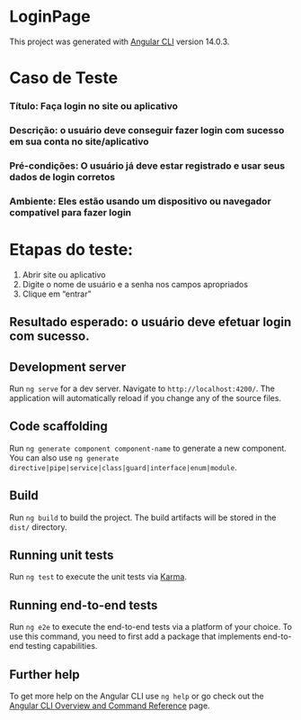 # LoginPage

This project was generated with [Angular CLI](https://github.com/angular/angular-cli) version 14.0.3.

# Caso de Teste
### Título: Faça login no site ou aplicativo

### Descrição: o usuário deve conseguir fazer login com sucesso em sua conta no site/aplicativo

### Pré-condições: O usuário já deve estar registrado e usar seus dados de login corretos

### Ambiente: Eles estão usando um dispositivo ou navegador compatível para fazer login

# Etapas do teste:

1. Abrir site ou aplicativo
2. Digite o nome de usuário e a senha nos campos apropriados
3. Clique em “entrar”

## Resultado esperado: o usuário deve efetuar login com sucesso.

## Development server

Run `ng serve` for a dev server. Navigate to `http://localhost:4200/`. The application will automatically reload if you change any of the source files.

## Code scaffolding

Run `ng generate component component-name` to generate a new component. You can also use `ng generate directive|pipe|service|class|guard|interface|enum|module`.

## Build

Run `ng build` to build the project. The build artifacts will be stored in the `dist/` directory.

## Running unit tests

Run `ng test` to execute the unit tests via [Karma](https://karma-runner.github.io).

## Running end-to-end tests

Run `ng e2e` to execute the end-to-end tests via a platform of your choice. To use this command, you need to first add a package that implements end-to-end testing capabilities.

## Further help

To get more help on the Angular CLI use `ng help` or go check out the [Angular CLI Overview and Command Reference](https://angular.io/cli) page.
